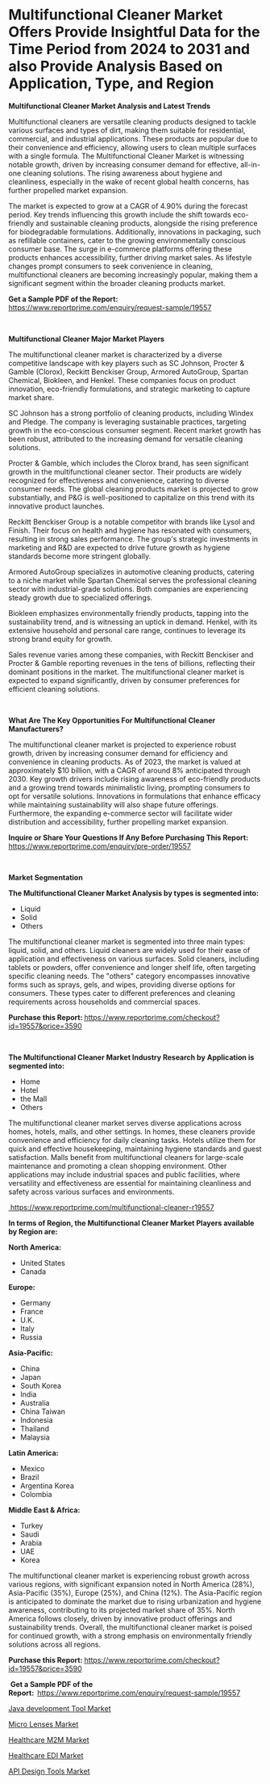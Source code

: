 <p><h1>Multifunctional Cleaner Market Offers Provide Insightful Data for the Time Period from 2024 to 2031 and also Provide Analysis Based on Application, Type, and Region</h1></p><p><strong>Multifunctional Cleaner Market Analysis and Latest Trends</strong></p>
<p><p>Multifunctional cleaners are versatile cleaning products designed to tackle various surfaces and types of dirt, making them suitable for residential, commercial, and industrial applications. These products are popular due to their convenience and efficiency, allowing users to clean multiple surfaces with a single formula. The Multifunctional Cleaner Market is witnessing notable growth, driven by increasing consumer demand for effective, all-in-one cleaning solutions. The rising awareness about hygiene and cleanliness, especially in the wake of recent global health concerns, has further propelled market expansion.</p><p>The market is expected to grow at a CAGR of 4.90% during the forecast period. Key trends influencing this growth include the shift towards eco-friendly and sustainable cleaning products, alongside the rising preference for biodegradable formulations. Additionally, innovations in packaging, such as refillable containers, cater to the growing environmentally conscious consumer base. The surge in e-commerce platforms offering these products enhances accessibility, further driving market sales. As lifestyle changes prompt consumers to seek convenience in cleaning, multifunctional cleaners are becoming increasingly popular, making them a significant segment within the broader cleaning products market.</p></p>
<p><strong>Get a Sample PDF of the Report:&nbsp;</strong> <a href="https://www.reportprime.com/enquiry/request-sample/19557?utm_campaign=104&utm_medium=2&utm_source=Github&utm_content=ia&utm_term=23112024&utm_id=multifunctional-cleaner">https://www.reportprime.com/enquiry/request-sample/19557</a></p>
<p>&nbsp;</p>
<p><strong>Multifunctional Cleaner Major Market Players</strong></p>
<p><p>The multifunctional cleaner market is characterized by a diverse competitive landscape with key players such as SC Johnson, Procter & Gamble (Clorox), Reckitt Benckiser Group, Armored AutoGroup, Spartan Chemical, Biokleen, and Henkel. These companies focus on product innovation, eco-friendly formulations, and strategic marketing to capture market share.</p><p>SC Johnson has a strong portfolio of cleaning products, including Windex and Pledge. The company is leveraging sustainable practices, targeting growth in the eco-conscious consumer segment. Recent market growth has been robust, attributed to the increasing demand for versatile cleaning solutions.</p><p>Procter & Gamble, which includes the Clorox brand, has seen significant growth in the multifunctional cleaner sector. Their products are widely recognized for effectiveness and convenience, catering to diverse consumer needs. The global cleaning products market is projected to grow substantially, and P&G is well-positioned to capitalize on this trend with its innovative product launches.</p><p>Reckitt Benckiser Group is a notable competitor with brands like Lysol and Finish. Their focus on health and hygiene has resonated with consumers, resulting in strong sales performance. The group's strategic investments in marketing and R&D are expected to drive future growth as hygiene standards become more stringent globally.</p><p>Armored AutoGroup specializes in automotive cleaning products, catering to a niche market while Spartan Chemical serves the professional cleaning sector with industrial-grade solutions. Both companies are experiencing steady growth due to specialized offerings.</p><p>Biokleen emphasizes environmentally friendly products, tapping into the sustainability trend, and is witnessing an uptick in demand. Henkel, with its extensive household and personal care range, continues to leverage its strong brand equity for growth.</p><p>Sales revenue varies among these companies, with Reckitt Benckiser and Procter & Gamble reporting revenues in the tens of billions, reflecting their dominant positions in the market. The multifunctional cleaner market is expected to expand significantly, driven by consumer preferences for efficient cleaning solutions.</p></p>
<p>&nbsp;</p>
<p><strong>What Are The Key Opportunities For Multifunctional Cleaner Manufacturers?</strong></p>
<p><p>The multifunctional cleaner market is projected to experience robust growth, driven by increasing consumer demand for efficiency and convenience in cleaning products. As of 2023, the market is valued at approximately $10 billion, with a CAGR of around 8% anticipated through 2030. Key growth drivers include rising awareness of eco-friendly products and a growing trend towards minimalistic living, prompting consumers to opt for versatile solutions. Innovations in formulations that enhance efficacy while maintaining sustainability will also shape future offerings. Furthermore, the expanding e-commerce sector will facilitate wider distribution and accessibility, further propelling market expansion.</p></p>
<p><strong>Inquire or Share Your Questions If Any Before Purchasing This Report:</strong> <a href="https://www.reportprime.com/enquiry/pre-order/19557?utm_campaign=104&utm_medium=2&utm_source=Github&utm_content=ia&utm_term=23112024&utm_id=multifunctional-cleaner">https://www.reportprime.com/enquiry/pre-order/19557</a></p>
<p>&nbsp;</p>
<p><strong>Market Segmentation</strong></p>
<p><strong>The Multifunctional Cleaner Market Analysis by types is segmented into:</strong></p>
<p><ul><li>Liquid</li><li>Solid</li><li>Others</li></ul></p>
<p><p>The multifunctional cleaner market is segmented into three main types: liquid, solid, and others. Liquid cleaners are widely used for their ease of application and effectiveness on various surfaces. Solid cleaners, including tablets or powders, offer convenience and longer shelf life, often targeting specific cleaning needs. The "others" category encompasses innovative forms such as sprays, gels, and wipes, providing diverse options for consumers. These types cater to different preferences and cleaning requirements across households and commercial spaces.</p></p>
<p><strong>Purchase this Report:&nbsp;</strong><a href="https://www.reportprime.com/checkout?id=19557&price=3590&utm_campaign=104&utm_medium=2&utm_source=Github&utm_content=ia&utm_term=23112024&utm_id=multifunctional-cleaner">https://www.reportprime.com/checkout?id=19557&price=3590</a></p>
<p>&nbsp;</p>
<p><strong>The Multifunctional Cleaner Market Industry Research by Application is segmented into:</strong></p>
<p><ul><li>Home</li><li>Hotel</li><li>the Mall</li><li>Others</li></ul></p>
<p><p>The multifunctional cleaner market serves diverse applications across homes, hotels, malls, and other settings. In homes, these cleaners provide convenience and efficiency for daily cleaning tasks. Hotels utilize them for quick and effective housekeeping, maintaining hygiene standards and guest satisfaction. Malls benefit from multifunctional cleaners for large-scale maintenance and promoting a clean shopping environment. Other applications may include industrial spaces and public facilities, where versatility and effectiveness are essential for maintaining cleanliness and safety across various surfaces and environments.</p></p>
<p><a href="https://www.reportprime.com/multifunctional-cleaner-r19557?utm_campaign=104&utm_medium=2&utm_source=Github&utm_content=ia&utm_term=23112024&utm_id=multifunctional-cleaner">&nbsp;https://www.reportprime.com/multifunctional-cleaner-r19557</a></p>
<p><strong>In terms of Region, the Multifunctional Cleaner Market Players available by Region are:</strong></p>
<p>
    <p> <strong> North America: </strong>
        <ul>
            <li>United States</li>
            <li>Canada</li>
        </ul>
        </p> 
    <p> <strong> Europe: </strong>
        <ul>
            <li>Germany</li>
            <li>France</li>
            <li>U.K.</li>
            <li>Italy</li>
            <li>Russia</li>
        </ul>
        </p> 
    <p> <strong> Asia-Pacific: </strong>
        <ul>
            <li>China</li>
            <li>Japan</li>
            <li>South Korea</li>
            <li>India</li>
            <li>Australia</li>
            <li>China Taiwan</li>
            <li>Indonesia</li>
            <li>Thailand</li>
            <li>Malaysia</li>
        </ul>
        </p> 
    <p> <strong> Latin America: </strong>
        <ul>
            <li>Mexico</li>
            <li>Brazil</li>
            <li>Argentina Korea</li>
            <li>Colombia</li>
        </ul>
        </p> 
    <p> <strong> Middle East & Africa: </strong>
        <ul>
            <li>Turkey</li>
            <li>Saudi</li>
            <li>Arabia</li>
            <li>UAE</li>
            <li>Korea</li>
        </ul>
    </p>
    </p>
<p><p>The multifunctional cleaner market is experiencing robust growth across various regions, with significant expansion noted in North America (28%), Asia-Pacific (35%), Europe (25%), and China (12%). The Asia-Pacific region is anticipated to dominate the market due to rising urbanization and hygiene awareness, contributing to its projected market share of 35%. North America follows closely, driven by innovative product offerings and sustainability trends. Overall, the multifunctional cleaner market is poised for continued growth, with a strong emphasis on environmentally friendly solutions across all regions.</p></p>
<p><strong>Purchase this Report: </strong><a href="https://www.reportprime.com/checkout?id=19557&price=3590&utm_campaign=104&utm_medium=2&utm_source=Github&utm_content=ia&utm_term=23112024&utm_id=multifunctional-cleaner">https://www.reportprime.com/checkout?id=19557&price=3590</a></p>
<p>&nbsp;<strong>Get a Sample PDF of the Report:&nbsp;&nbsp;</strong><a href="https://www.reportprime.com/enquiry/request-sample/19557?utm_campaign=104&utm_medium=2&utm_source=Github&utm_content=ia&utm_term=23112024&utm_id=multifunctional-cleaner">https://www.reportprime.com/enquiry/request-sample/19557</a></p>
<p><strong></strong></p>
<p><p><a href="https://issuu.com/reportprime-2/docs/java-development-tool-market-size-2_5322251ef346ed?utm_campaign=104&utm_medium=2&utm_source=Github&utm_content=ia&utm_term=23112024&utm_id=multifunctional-cleaner">Java development Tool Market</a></p><p><a href="https://github.com/borgmrikki329/Market-Research-Report-List-1/blob/main/micro-lenses-market.md?utm_campaign=104&utm_medium=2&utm_source=Github&utm_content=ia&utm_term=23112024&utm_id=multifunctional-cleaner">Micro Lenses Market</a></p><p><a href="https://www.linkedin.com/pulse/revenue-insights-healthcare-m2m-market-projected-121-cagr-from-pej8c?utm_campaign=104&utm_medium=2&utm_source=Github&utm_content=ia&utm_term=23112024&utm_id=multifunctional-cleaner">Healthcare M2M Market</a></p><p><a href="https://www.linkedin.com/pulse/analysis-forecast-growing-demand-healthcare-edi-market-qovyc?utm_campaign=104&utm_medium=2&utm_source=Github&utm_content=ia&utm_term=23112024&utm_id=multifunctional-cleaner">Healthcare EDI Market</a></p><p><a href="https://issuu.com/reportprime-2/docs/api-design-tools-market-size-2030.p_7c6ded97eb251a?utm_campaign=104&utm_medium=2&utm_source=Github&utm_content=ia&utm_term=23112024&utm_id=multifunctional-cleaner">API Design Tools Market</a></p></p>